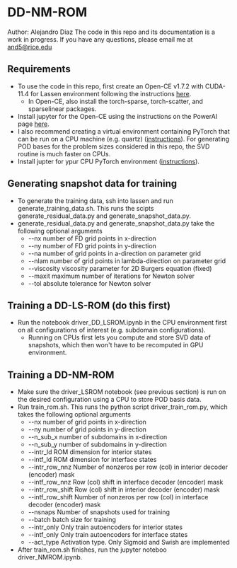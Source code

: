 # DD-NM-ROM
Author: Alejandro Diaz
The code in this repo and its documentation is a work in progress. If you have any questions, please email me at and5@rice.edu

## Requirements
- To use the code in this repo, first create an Open-CE v1.7.2 with CUDA-11.4 for Lassen environment following the instructions [here](https://lc.llnl.gov/confluence/display/LC/2022/10/20/Open-CE+v1.7.2+with+CUDA-11.4+for+Lassen).  
  * In Open-CE, also install the torch-sparse, torch-scatter, and sparselinear packages.
- Install jupyter for the Open-CE using the instructions on the PowerAI page [here](https://lc.llnl.gov/confluence/display/LC/IBM+PowerAI+in+LC).
- I also recommend creating a virtual environment containing PyTorch that can be run on a CPU machine (e.g. quartz) ([instructions](https://lc.llnl.gov/confluence/display/LC/PyTorch+in+LC)).
For generating POD bases for the problem sizes considered in this repo, the SVD routine is much faster on CPUs. 
- Install jupter for ypur CPU PyTorch environment ([instructions](https://lc.llnl.gov/confluence/display/LC/JupyterHub+and+Jupyter+Notebook)). 

## Generating snapshot data for training
- To generate the training data, ssh into lassen and run generate_training_data.sh. This runs the scipts generate_residual_data.py and generate_snapshot_data.py.
- generate_residual_data.py and generate_snapshot_data.py take the following optional arguments 
  * --nx         number of FD grid points in x-direction
  * --ny         number of FD grid points in y-direction
  * --na         number of grid points in a-direction on parameter grid
  * --nlam       number of grid points in lambda-direction on parameter grid
  * --viscosity  viscosity parameter for 2D Burgers equation (fixed)
  * --maxit      maximum number of iterations for Newton solver
  * --tol        absolute tolerance for Newton solver

## Training a DD-LS-ROM (do this first)
- Run the notebook driver_DD_LSROM.ipynb in the CPU environment first on all configurations of interest (e.g. subdomain configurations). 
  * Running on CPUs first lets you compute and store SVD data of snapshots, which then won't have to be recomputed in GPU environment. 

## Training a DD-NM-ROM
- Make sure the driver_LSROM notebook (see previous section) is run on the desired configuration using a CPU to store POD basis data. 
- Run train_rom.sh. This runs the python script driver_train_rom.py, which takes the following optional arguments 
  * --nx                number of grid points in x-direction
  * --ny                number of grid points in y-direction
  * --n_sub_x           number of subdomains in x-direction
  * --n_sub_y           number of subdomains in y-direction
  * --intr_ld           ROM dimension for interior states
  * --intf_ld           ROM dimension for interface states
  * --intr_row_nnz      Number of nonzeros per row (col) in interior decoder (encoder) mask
  * --intf_row_nnz      Row (col) shift in interface decoder (encoder) mask
  * --intr_row_shift    Row (col) shift in interior decoder (encoder) mask
  * --intf_row_shift    Number of nonzeros per row (col) in interface decoder (encoder) mask
  * --nsnaps            Number of snapshots used for training
  * --batch             batch size for training
  * --intr_only         Only train autoencoders for interior states
  * --intf_only         Only train autoencoders for interface states
  * --act_type          Activation type. Only Sigmoid and Swish are implemented
- After train_rom.sh finishes, run the jupyter noteboo driver_NMROM.ipynb. 
